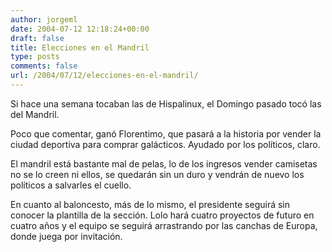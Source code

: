 ```yaml
---
author: jorgeml
date: 2004-07-12 12:18:24+00:00
draft: false
title: Elecciones en el Mandril
type: posts
comments: false
url: /2004/07/12/elecciones-en-el-mandril/
---
```


Si hace una semana tocaban las de Hispalinux, el Domingo pasado tocó las del Mandril.

Poco que comentar, ganó Florentimo, que pasará a la historia por vender la ciudad deportiva para comprar galácticos. Ayudado por los políticos, claro.

El mandril está bastante mal de pelas, lo de los ingresos vender camisetas no se lo creen ni ellos, se quedarán sin un duro y vendrán de nuevo los políticos a salvarles el cuello.

En cuanto al baloncesto, más de lo mismo, el presidente seguirá sin conocer la plantilla de la sección. Lolo hará cuatro proyectos de futuro en cuatro años y el equipo se seguirá arrastrando por las canchas de Europa, donde juega por invitación.
